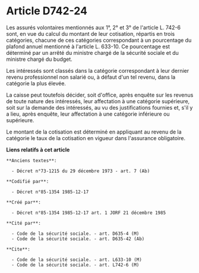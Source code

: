 # Article D742-24

Les assurés volontaires mentionnés aux 1°, 2° et 3° de l'article L. 742-6 sont, en vue du calcul du montant de leur
cotisation, répartis en trois catégories, chacune de ces catégories correspondant à un pourcentage du plafond annuel
mentionné à l'article L. 633-10. Ce pourcentage est déterminé par un arrêté du ministre chargé de la sécurité sociale et du
ministre chargé du budget.

Les intéressés sont classés dans la catégorie correspondant à leur dernier revenu professionnel non salarié ou, à défaut d'un
tel revenu, dans la catégorie la plus élevée. 

La caisse peut toutefois décider, soit d'office, après enquête sur les revenus de toute nature des intéressés, leur
affectation à une catégorie supérieure, soit sur la demande des intéressés, au vu des justifications fournies et, s'il y a
lieu, après enquête, leur affectation à une catégorie inférieure ou supérieure. 

Le montant de la cotisation est déterminé en appliquant au revenu de la catégorie le taux de la cotisation en vigueur dans
l'assurance obligatoire.

**Liens relatifs à cet article**

	**Anciens textes**:

	  - Décret n°73-1215 du 29 décembre 1973 - art. 7 (Ab)

	**Codifié par**:

	  - Décret n°85-1354 1985-12-17

	**Créé par**:

	  - Décret n°85-1354 1985-12-17 art. 1 JORF 21 décembre 1985

	**Cité par**:

	  - Code de la sécurité sociale. - art. D635-4 (M)
	  - Code de la sécurité sociale. - art. D635-42 (Ab)

	**Cite**:

	  - Code de la sécurité sociale. - art. L633-10 (M)
	  - Code de la sécurité sociale. - art. L742-6 (M)
